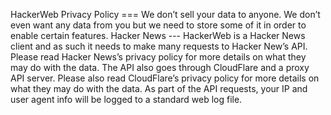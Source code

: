 HackerWeb Privacy Policy === We don’t sell your data to anyone. We don’t even want any data from you but we need to store some of it in order to enable certain features. Hacker News --- HackerWeb is a Hacker News client and as such it needs to make many requests to Hacker New’s API. Please read Hacker News’s privacy policy for more details on what they may do with the data. The API also goes through CloudFlare and a proxy API server. Please also read CloudFlare’s privacy policy for more details on what they may do with the data. As part of the API requests, your IP and user agent info will be logged to a standard web log file.